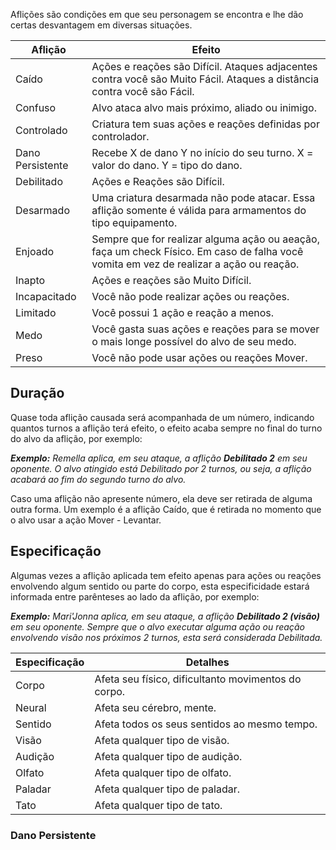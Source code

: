 Aflições são condições em que seu personagem se encontra e lhe dão certas desvantagem em diversas situações.

| Aflição          | Efeito                                                                                                                                 |
| ---------------- | -------------------------------------------------------------------------------------------------------------------------------------- |
| Caído            | Ações e reações são Difícil. Ataques adjacentes contra você são Muito Fácil. Ataques a distância contra você são Fácil.                |
| Confuso | Alvo ataca alvo mais próximo, aliado ou inimigo. |
| Controlado       | Criatura tem suas ações e reações definidas por controlador.                                                                           |
| Dano Persistente | Recebe X de dano Y no início do seu turno. X = valor do dano. Y = tipo do dano.                                                        |
| Debilitado       | Ações e Reações são Difícil.                                                                                                           |
| Desarmado        | Uma criatura desarmada não pode atacar. Essa aflição somente é válida para armamentos do tipo equipamento.                             |
| Enjoado          | Sempre que for realizar alguma ação ou aeação, faça um check Físico. Em caso de falha você vomita em vez de realizar a ação ou reação. |
| Inapto           | Ações e reações são Muito Difícil.                                                                                                     |
| Incapacitado     | Você não pode realizar ações ou reações.                                                                                               |
| Limitado         | Você possui 1 ação e reação a menos.                                                                                                   |
| Medo             | Você gasta suas ações e reações para se mover o mais longe possível do alvo de seu medo.                                               |
| Preso            | Você não pode usar ações ou reações Mover.                                                                                             |

## Duração

Quase toda aflição causada será acompanhada de um número, indicando quantos turnos a aflição terá efeito, o efeito acaba sempre no final do turno do alvo da aflição, por exemplo:

**_Exemplo:_** _Remella aplica, em seu ataque, a aflição **Debilitado 2** em seu oponente. O alvo atingido está Debilitado por 2 turnos, ou seja, a aflição acabará ao fim do segundo turno do alvo._

Caso uma aflição não apresente número, ela deve ser retirada de alguma outra forma. Um exemplo é a aflição Caído, que é retirada no momento que o alvo usar a ação Mover - Levantar.

## Especificação

Algumas vezes a aflição aplicada tem efeito apenas para ações ou reações envolvendo algum sentido ou parte do corpo, esta especificidade estará informada entre parênteses ao lado da aflição, por exemplo:

**_Exemplo:_** _Mari'Jonna aplica, em seu ataque, a aflição **Debilitado 2 (visão)** em seu oponente. Sempre que o alvo executar alguma ação ou reação envolvendo visão nos próximos 2 turnos, esta será considerada Debilitada._

| Especificação | Detalhes                                            |
| ------------- | --------------------------------------------------- |
| Corpo         | Afeta seu físico, dificultanto movimentos do corpo. |
| Neural        | Afeta seu cérebro, mente.                           |
| Sentido       | Afeta todos os seus sentidos ao mesmo tempo.        |
| Visão         | Afeta qualquer tipo de visão.                       |
| Audição       | Afeta qualquer tipo de audição.                     |
| Olfato        | Afeta qualquer tipo de olfato.                      |
| Paladar       | Afeta qualquer tipo de paladar.                     |
| Tato          | Afeta qualquer tipo de tato.                        |

### Dano Persistente
